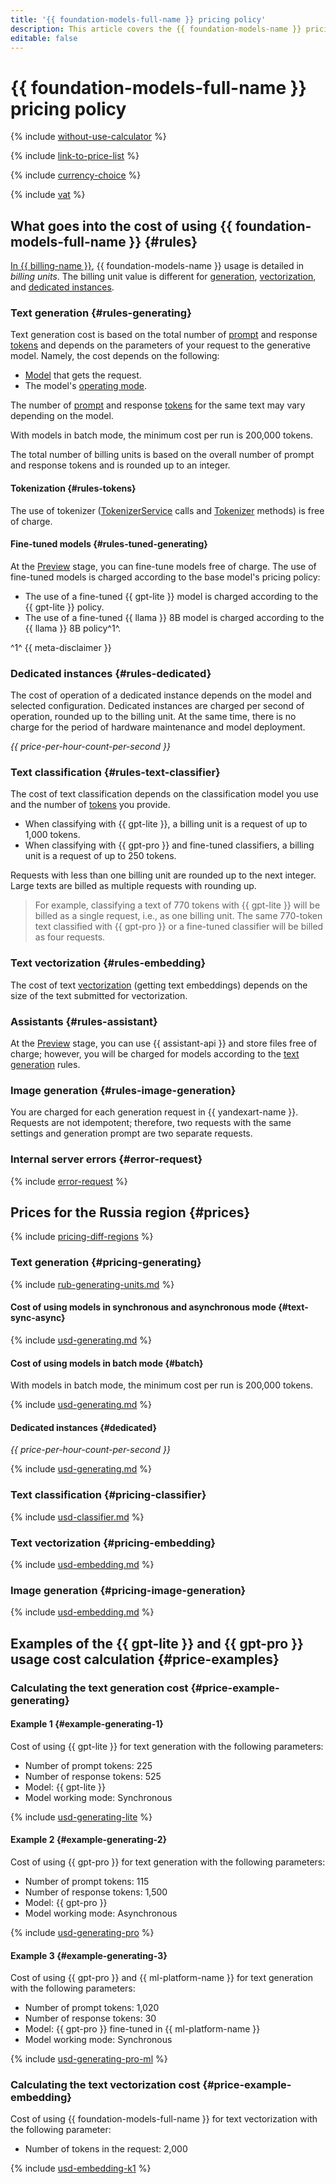 ```yaml
---
title: '{{ foundation-models-full-name }} pricing policy'
description: This article covers the {{ foundation-models-name }} pricing policy.
editable: false
---
```


# {{ foundation-models-full-name }} pricing policy



{% include [without-use-calculator](../_includes/pricing/without-use-calculator.md) %}

{% include [link-to-price-list](../_includes/pricing/link-to-price-list.md) %}

{% include [currency-choice](../_includes/pricing/currency-choice.md) %}

{% include [vat](../_includes/vat.md) %}

## What goes into the cost of using {{ foundation-models-full-name }} {#rules}

[In {{ billing-name }}](../billing/operations/check-charges.md), {{ foundation-models-name }} usage is detailed in _billing units_. The billing unit value is different for [generation](concepts/generation/index.md), [vectorization](./concepts/embeddings.md), and [dedicated instances](concepts/generation/dedicated-instance.md).

### Text generation {#rules-generating}

Text generation cost is based on the total number of [prompt](concepts/index.md#working-mode) and response [tokens](concepts/generation/tokens.md) and depends on the parameters of your request to the generative model. Namely, the cost depends on the following:

* [Model](concepts/generation/models.md) that gets the request.
* The model's [operating mode](concepts/index.md#working-mode).

The number of [prompt](concepts/index.md) and response [tokens](concepts/generation/tokens.md) for the same text may vary depending on the model.

With models in batch mode, the minimum cost per run is 200,000 tokens.

The total number of billing units is based on the overall number of prompt and response tokens and is rounded up to an integer.

#### Tokenization {#rules-tokens}

The use of tokenizer ([TokenizerService](./text-generation/api-ref/grpc/Tokenizer/index.md) calls and [Tokenizer](./text-generation/api-ref/Tokenizer/index.md) methods) is free of charge.

#### Fine-tuned models {#rules-tuned-generating}

At the [Preview](../overview/concepts/launch-stages.md) stage, you can fine-tune models free of charge. The use of fine-tuned models is charged according to the base model's pricing policy:

* The use of a fine-tuned {{ gpt-lite }} model is charged according to the {{ gpt-lite }} policy.
* The use of a fine-tuned {{ llama }} 8B model is charged according to the {{ llama }} 8B policy^1^.

^1^ {{ meta-disclaimer }}

### Dedicated instances {#rules-dedicated}

The cost of operation of a dedicated instance depends on the model and selected configuration. Dedicated instances are charged per second of operation, rounded up to the billing unit. At the same time, there is no charge for the period of hardware maintenance and model deployment.

_{{ price-per-hour-count-per-second }}_

### Text classification {#rules-text-classifier}

The cost of text classification depends on the classification model you use and the number of [tokens](concepts/generation/tokens.md) you provide.

* When classifying with {{ gpt-lite }}, a billing unit is a request of up to 1,000 tokens.
* When classifying with {{ gpt-pro }} and fine-tuned classifiers, a billing unit is a request of up to 250 tokens.

Requests with less than one billing unit are rounded up to the next integer. Large texts are billed as multiple requests with rounding up.

> For example, classifying a text of 770 tokens with {{ gpt-lite }} will be billed as a single request, i.e., as one billing unit.
> The same 770-token text classified with {{ gpt-pro }} or a fine-tuned classifier will be billed as four requests.

### Text vectorization {#rules-embedding}

The cost of text [vectorization](./concepts/embeddings.md) (getting text embeddings) depends on the size of the text submitted for vectorization.

### Assistants {#rules-assistant}

At the [Preview](../overview/concepts/launch-stages.md) stage, you can use {{ assistant-api }} and store files free of charge; however, you will be charged for models according to the [text generation](#rules-generating) rules.

### Image generation {#rules-image-generation}

You are charged for each generation request in {{ yandexart-name }}. Requests are not idempotent; therefore, two requests with the same settings and generation prompt are two separate requests.

### Internal server errors {#error-request}

{% include [error-request](../_includes/speechkit/error-request.md) %}

## Prices for the Russia region {#prices}

{% include [pricing-diff-regions](../_includes/pricing-diff-regions.md) %}

### Text generation {#pricing-generating}



{% include [rub-generating-units.md](../_pricing/yandexgpt/usd-generating_units.md) %}


#### Cost of using models in synchronous and asynchronous mode {#text-sync-async}



{% include [usd-generating.md](../_pricing/yandexgpt/usd-generating_new.md) %}


#### Cost of using models in batch mode {#batch}

With models in batch mode, the minimum cost per run is 200,000 tokens.



{% include [usd-generating.md](../_pricing/yandexgpt/usd-generating-batch.md) %}


#### Dedicated instances {#dedicated}

_{{ price-per-hour-count-per-second }}_



{% include [usd-generating.md](../_pricing/yandexgpt/usd-dedicated.md) %}


### Text classification {#pricing-classifier}



{% include [usd-classifier.md](../_pricing/yandexgpt/usd-classifier.md) %}


### Text vectorization {#pricing-embedding}



{% include [usd-embedding.md](../_pricing/yandexgpt/usd-embedding.md) %}


### Image generation {#pricing-image-generation}



{% include [usd-embedding.md](../_pricing/yandexgpt/usd-image.md) %}


## Examples of the {{ gpt-lite }} and {{ gpt-pro }} usage cost calculation {#price-examples}

### Calculating the text generation cost {#price-example-generating}

#### Example 1 {#example-generating-1}

Cost of using {{ gpt-lite }} for text generation with the following parameters:

* Number of prompt tokens: 225
* Number of response tokens: 525
* Model: {{ gpt-lite }}
* Model working mode: Synchronous


{% include [usd-generating-lite](../_pricing_examples/ai-studio/usd-generating-lite.md) %}

#### Example 2 {#example-generating-2}

Cost of using {{ gpt-pro }} for text generation with the following parameters:

* Number of prompt tokens: 115
* Number of response tokens: 1,500
* Model: {{ gpt-pro }}
* Model working mode: Asynchronous



{% include [usd-generating-pro](../_pricing_examples/ai-studio/usd-generating-pro.md) %}


#### Example 3 {#example-generating-3}

Cost of using {{ gpt-pro }} and {{ ml-platform-name }} for text generation with the following parameters:

* Number of prompt tokens: 1,020
* Number of response tokens: 30
* Model: {{ gpt-pro }} fine-tuned in {{ ml-platform-name }}
* Model working mode: Synchronous



{% include [usd-generating-pro-ml](../_pricing_examples/ai-studio/usd-generating-pro-ml.md) %}


### Calculating the text vectorization cost {#price-example-embedding}

Cost of using {{ foundation-models-full-name }} for text vectorization with the following parameter:

* Number of tokens in the request: 2,000



{% include [usd-embedding-k1](../_pricing_examples/ai-studio/usd-embedding-k1.md) %}



